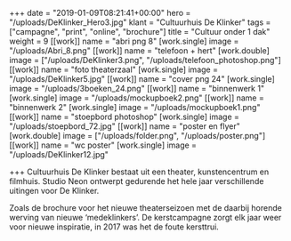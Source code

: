 +++
date = "2019-01-09T08:21:41+00:00"
hero = "/uploads/DeKlinker_Hero3.jpg"
klant = "Cultuurhuis De Klinker"
tags = ["campagne", "print", "online", "brochure"]
title = "Cultuur onder 1 dak"
weight = 9
[[work]]
name = "abri png 8"
[work.single]
image = "/uploads/Abri_8.png"
[[work]]
name = "telefoon + hert"
[work.double]
image = ["/uploads/DeKlinker3.png", "/uploads/telefoon_photoshop.png"]
[[work]]
name = "foto theaterzaal"
[work.single]
image = "/uploads/DeKlinker5.jpg"
[[work]]
name = "cover png 24"
[work.single]
image = "/uploads/3boeken_24.png"
[[work]]
name = "binnenwerk 1"
[work.single]
image = "/uploads/mockupboek2.png"
[[work]]
name = "binnenwerk 2"
[work.single]
image = "/uploads/mockupboek1.png"
[[work]]
name = "stoepbord photoshop"
[work.single]
image = "/uploads/stoepbord_72.jpg"
[[work]]
name = "poster en flyer"
[work.double]
image = ["/uploads/folder.png", "/uploads/poster.png"]
[[work]]
name = "wc poster"
[work.single]
image = "/uploads/DeKlinker12.jpg"

+++
Cultuurhuis De Klinker bestaat uit een theater, kunstencentrum en filmhuis. Studio Neon ontwerpt gedurende het hele jaar verschillende uitingen voor De Klinker.

Zoals de brochure voor het nieuwe theaterseizoen met de daarbij horende werving van nieuwe ‘medeklinkers’. De kerstcampagne zorgt elk jaar weer voor nieuwe inspiratie, in 2017 was het de foute kersttrui.